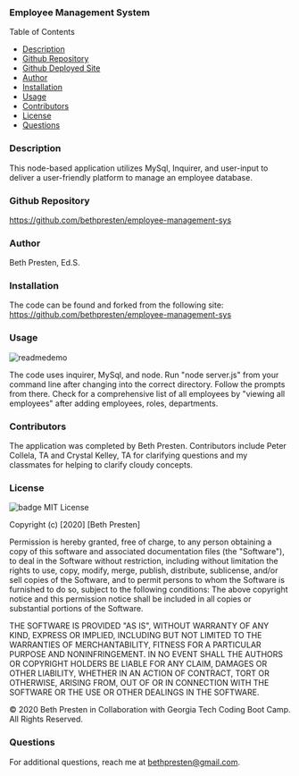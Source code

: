 ### Employee Management System

Table of Contents

- [Description](#description)
- [Github Repository](#githubRepo)
- [Github Deployed Site](#homepage)
- [Author](#author)
- [Installation](#installation)
- [Usage](#usage)
- [Contributors](#contributors)
- [License](#licenses)
- [Questions](#questions)

### Description

This node-based application utilizes MySql, Inquirer, and user-input to deliver a user-friendly platform to manage an employee database.

### Github Repository

https://github.com/bethpresten/employee-management-sys

### Author

Beth Presten, Ed.S.

### Installation

The code can be found and forked from the following site:
https://github.com/bethpresten/employee-management-sys

### Usage

![readmedemo](assets/employeemanagement.gif)

The code uses inquirer, MySql, and node. Run "node server.js" from your command line after changing into the correct directory. Follow the prompts from there. Check for a comprehensive list of all employees by "viewing all employees" after adding employees, roles, departments.

### Contributors

The application was completed by Beth Presten. Contributors include Peter Collela, TA and Crystal Kelley, TA for clarifying questions and my classmates for helping to clarify cloudy concepts.

### License

![badge](https://img.shields.io/badge/MIT-License-<color>)
MIT License

Copyright (c) [2020] [Beth Presten]

Permission is hereby granted, free of charge, to any person obtaining a copy of this software and associated documentation files (the "Software"), to deal in the Software without restriction, including without limitation the rights to use, copy, modify, merge, publish, distribute, sublicense, and/or sell copies of the Software, and to permit persons to whom the Software is furnished to do so, subject to the following conditions: The above copyright notice and this permission notice shall be included in all copies or substantial portions of the Software.

THE SOFTWARE IS PROVIDED "AS IS", WITHOUT WARRANTY OF ANY KIND, EXPRESS OR IMPLIED, INCLUDING BUT NOT LIMITED TO THE WARRANTIES OF MERCHANTABILITY, FITNESS FOR A PARTICULAR PURPOSE AND NONINFRINGEMENT. IN NO EVENT SHALL THE AUTHORS OR COPYRIGHT HOLDERS BE LIABLE FOR ANY CLAIM, DAMAGES OR OTHER LIABILITY, WHETHER IN AN ACTION OF CONTRACT, TORT OR OTHERWISE, ARISING FROM, OUT OF OR IN CONNECTION WITH THE SOFTWARE OR THE USE OR OTHER DEALINGS IN THE SOFTWARE.

© 2020 Beth Presten in Collaboration with Georgia Tech Coding Boot Camp. All Rights Reserved.

### Questions

For additional questions, reach me at bethpresten@gmail.com.
